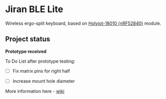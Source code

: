 # Jiran BLE Lite

Wireless ergo-split keyboard, based on [Holyiot-18010 (nRF52840)](http://www.holyiot.com/tp/2019042516322180424.pdf) module.

## Project status

**Prototype received**

To Do List after prototype testing:

- [ ] Fix matrix pins for right half

- [ ] Increase mount hole diameter

More information here - [wiki](https://github.com/Ladniy/jiran-ble-lite/wiki/)

